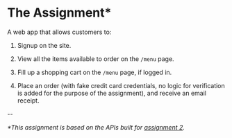 # The Assignment*

A web app that allows customers to:

1. Signup on the site.

2. View all the items available to order on the `/menu` page.

3. Fill up a shopping cart on the `/menu` page, if logged in.

4. Place an order (with fake credit card credentials, no logic for verification is added for the purpose of the assignment), and receive an email receipt.

--

*\*This assignment is based on the APIs built for [assignment 2](https://github.com/maxcrystal/nodejs_mc_hw2).*

